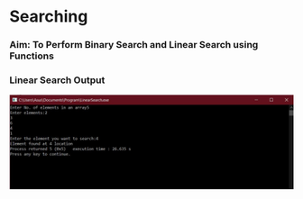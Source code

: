 # Searching
### Aim: To Perform Binary Search and Linear Search using Functions

### Linear Search Output
![Output](https://github.com/HrithikKarjule/Output-Images/blob/master/Linear%20Search.JPG)
